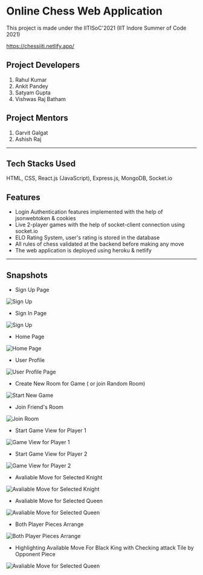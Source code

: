 # Online Chess Web Application

This project is made under the IITISoC'2021 (IIT Indore Summer of Code 2021)

https://chessiiti.netlify.app/

## Project Developers

1. Rahul Kumar
2. Ankit Pandey
3. Satyam Gupta 
4. Vishwas Raj Batham

## Project Mentors

1. Garvit Galgat
2. Ashish Raj

<hr/>

## Tech Stacks Used

HTML, CSS, React.js (JavaScript), Express.js, MongoDB, Socket.io

## Features

- Login Authentication features implemented with the help of jsonwebtoken & cookies
- Live 2-player games with the help of socket-client connection using socket.io
- ELO Rating System, user's rating is stored in the database
- All rules of chess validated at the backend before making any move
- The web application is deployed using heroku & netlify

<hr/>

## Snapshots

- Sign Up Page

![Sign Up ](https://github.com/iankit31/Web20_Online_Chess_Platform_Website/blob/master/public/Readme%20Images/Screenshot%20(34).png)

- Sign In Page
 
![Sign Up ](https://github.com/iankit31/Web20_Online_Chess_Platform_Website/blob/master/public/Readme%20Images/Screenshot%20(53).png)

- Home Page

![Home Page](https://github.com/iankit31/Web20_Online_Chess_Platform_Website/blob/master/public/Readme%20Images/Screenshot%20(53).png)

- User Profile

![User Profile Page](https://github.com/iankit31/Web20_Online_Chess_Platform_Website/blob/master/public/Readme%20Images/Screenshot%20(55).png)

- Create New Room for Game ( or join Random Room)

![Start New Game](https://github.com/iankit31/Web20_Online_Chess_Platform_Website/blob/master/public/Readme%20Images/Screenshot%20(41).png)

- Join Friend's Room

![Join Room ](https://github.com/iankit31/Web20_Online_Chess_Platform_Website/blob/master/public/Readme%20Images/Screenshot%20(40).png)

- Start Game View for Player 1

![Game View for Player 1](https://github.com/iankit31/Web20_Online_Chess_Platform_Website/blob/master/public/Readme%20Images/Screenshot%20(42).png)

- Start Game View for Player 2

![Game View for Player 2](https://github.com/iankit31/Web20_Online_Chess_Platform_Website/blob/master/public/Readme%20Images/View%202.png)

- Avaliable Move for Selected Knight 

![Avaliable Move for Selected Knight ](https://github.com/iankit31/Web20_Online_Chess_Platform_Website/blob/master/public/Readme%20Images/Screenshot%20(46).png)

- Avaliable Move for Selected Queen 

![Avaliable Move for Selected Queen](https://github.com/iankit31/Web20_Online_Chess_Platform_Website/blob/master/public/Readme%20Images/Screenshot%20(47).png)

-  Both Player Pieces Arrange 

![Both Player Pieces Arrange ](https://github.com/iankit31/Web20_Online_Chess_Platform_Website/blob/master/public/Readme%20Images/Screenshot%20(48).png)

- Highlighting Available Move For Black King with Checking attack Tile by Opponent Piece

![Avaliable Move for Selected Queen](https://github.com/iankit31/Web20_Online_Chess_Platform_Website/blob/master/public/Readme%20Images/Screenshot%20(51).png)
<!-- 
-  CheckMate Event

![Avaliable Move for Selected Queen](https://github.com/iankit31/Web20_Online_Chess_Platform_Website/blob/master/public/Readme%20Images/Screenshot%20(53).png) -->

